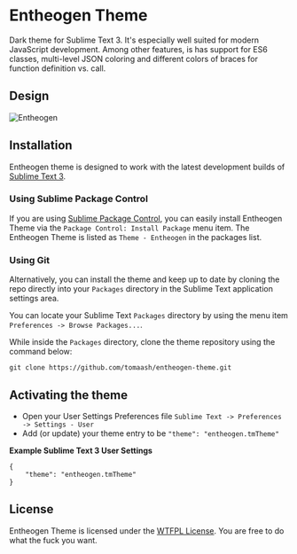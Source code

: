 # Entheogen Theme

Dark theme for Sublime Text 3. It's especially well suited for modern JavaScript development. Among other features, is has support for ES6 classes, multi-level JSON coloring and different colors of braces for function definition vs. call. 

## Design

![Entheogen](https://dl.dropboxusercontent.com/u/738990/Pictures/entheogen_theme_design.png)

## Installation

Entheogen theme is designed to work with the latest development builds of [Sublime Text 3](http://www.sublimetext.com/3dev).

### Using Sublime Package Control

If you are using [Sublime Package Control](http://wbond.net/sublime_packages/package_control), you can easily install Entheogen Theme via the `Package Control: Install Package` menu item. The Entheogen Theme is listed as `Theme - Entheogen` in the packages list.

### Using Git

Alternatively, you can install the theme and keep up to date by cloning the repo directly into your `Packages` directory in the Sublime Text application settings area.

You can locate your Sublime Text `Packages` directory by using the menu item `Preferences -> Browse Packages...`.

While inside the `Packages` directory, clone the theme repository using the command below:

    git clone https://github.com/tomaash/entheogen-theme.git

## Activating the theme

* Open your User Settings Preferences file `Sublime Text -> Preferences -> Settings - User`
* Add (or update) your theme entry to be `"theme": "entheogen.tmTheme"` 

**Example Sublime Text 3 User Settings**

    {
        "theme": "entheogen.tmTheme"
    }

## License

Entheogen Theme is licensed under the [WTFPL License](http://www.wtfpl.net/). You are free to do what the fuck you want.